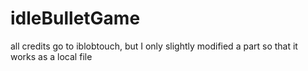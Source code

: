 # idleBulletGame
all credits go to iblobtouch, but I only slightly modified a part so that it works as a local file
